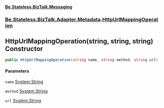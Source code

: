 #### [Be.Stateless.BizTalk.Messaging](README.md 'README')
### [Be.Stateless.BizTalk.Adapter.Metadata](Be.Stateless.BizTalk.Adapter.Metadata.md 'Be.Stateless.BizTalk.Adapter.Metadata').[HttpUrlMappingOperation](HttpUrlMappingOperation.md 'Be.Stateless.BizTalk.Adapter.Metadata.HttpUrlMappingOperation')

## HttpUrlMappingOperation(string, string, string) Constructor

```csharp
public HttpUrlMappingOperation(string name, string method, string url);
```
#### Parameters

<a name='Be.Stateless.BizTalk.Adapter.Metadata.HttpUrlMappingOperation.HttpUrlMappingOperation(string,string,string).name'></a>

`name` [System.String](https://docs.microsoft.com/en-us/dotnet/api/System.String 'System.String')

<a name='Be.Stateless.BizTalk.Adapter.Metadata.HttpUrlMappingOperation.HttpUrlMappingOperation(string,string,string).method'></a>

`method` [System.String](https://docs.microsoft.com/en-us/dotnet/api/System.String 'System.String')

<a name='Be.Stateless.BizTalk.Adapter.Metadata.HttpUrlMappingOperation.HttpUrlMappingOperation(string,string,string).url'></a>

`url` [System.String](https://docs.microsoft.com/en-us/dotnet/api/System.String 'System.String')